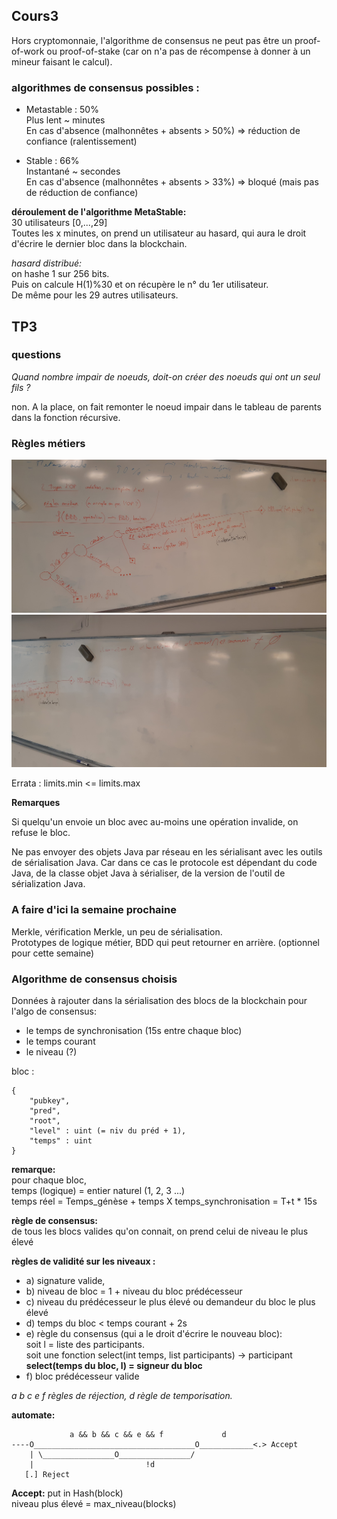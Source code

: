 ## Cours3

Hors cryptomonnaie, l'algorithme de consensus ne peut pas être un proof-of-work ou proof-of-stake (car on n'a pas de récompense à donner à un mineur faisant le calcul).

### algorithmes de consensus possibles :

- Metastable : 50%   
Plus  lent ~ minutes  
En cas d'absence (malhonnêtes + absents > 50%) => réduction de confiance (ralentissement)

- Stable : 66%  
Instantané ~ secondes  
En cas d'absence (malhonnêtes + absents > 33%) => bloqué (mais pas de réduction de confiance)


**déroulement de l'algorithme MetaStable:**  
30 utilisateurs [0,...,29]  
Toutes les x minutes, on prend un utilisateur au hasard, qui aura le droit d'écrire le dernier bloc dans la blockchain.

*hasard distribué:*  
on hashe 1 sur 256 bits.  
Puis on calcule H(1)%30 et on récupère le n° du 1er utilisateur.  
De même pour les 29 autres utilisateurs.


## TP3

### questions 

*Quand nombre impair de noeuds, doit-on créer des noeuds qui ont un seul fils ?*

non. A la place, on fait remonter le noeud impair dans le tableau de parents dans la fonction récursive.

### Règles métiers

![photo1](cours3_photo1.jpg)
![photo2](cours3_photo2.jpg) 

Errata : limits.min <= limits.max

**Remarques**

Si quelqu'un envoie un bloc avec au-moins une opération invalide, on refuse le bloc.

Ne pas envoyer des objets Java par réseau en les sérialisant avec les outils de sérialisation Java.
Car dans ce cas le protocole est dépendant du code Java, de la classe objet Java à sérialiser, de la version de l'outil de sérialization Java.

### A faire d'ici la semaine prochaine

Merkle, vérification Merkle, un peu de sérialisation.  
Prototypes de logique métier, BDD qui peut retourner en arrière. (optionnel pour cette semaine)

### Algorithme de consensus choisis

Données à rajouter dans la sérialisation des blocs de la blockchain pour l'algo de consensus:
- le temps de synchronisation (15s entre chaque bloc)
- le temps courant
- le niveau (?)

bloc :

	{
		"pubkey",
		"pred",
		"root",
		"level" : uint (= niv du préd + 1),
		"temps" : uint
	}

**remarque:**  
pour chaque bloc,  
temps (logique) = entier naturel (1, 2, 3 ...)  
temps réel = Temps_génèse + temps X temps_synchronisation = T+t * 15s

**règle de consensus:**  
de tous les blocs valides qu'on connait, on prend celui de niveau le plus élevé

**règles de validité sur les niveaux :**
- a) signature valide,
- b) niveau de bloc = 1 + niveau du bloc prédécesseur
- c) niveau du prédécesseur le plus élevé ou demandeur du bloc le plus élevé
- d) temps du bloc < temps courant + 2s
- e) règle du consensus (qui a le droit d'écrire le nouveau bloc):  
soit l = liste des participants.  
soit une fonction select(int temps, list participants) -> participant  
**select(temps du bloc, l) = signeur du bloc**
- f) bloc prédécesseur valide

*a b c e f règles de réjection, d règle de temporisation.*

**automate:**

		         a && b && c && e && f             d
	----O____________________________________O____________<.> Accept
		| \________________O________________/
		|                         !d
	   [.] Reject


**Accept:** put in Hash(block)  
niveau plus élevé = max_niveau(blocks)



